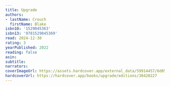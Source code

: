 ```yaml
---
title: Upgrade
authors:
- lastName: Crouch
  firstName: Blake
isbn10: '1529045363'
isbn13: '9781529045369'
read: 2024-12-30
rating: 3
yearPublished: 2022
reading: false
asin:
subtitle:
narrators:
coverImageUrl: https://assets.hardcover.app/external_data/59914457/6d05bef9020342f3438d865b650b76f4989b8408.jpeg
hardcoverUrl: https://hardcover.app/books/upgrade/editions/30420227
---
```

